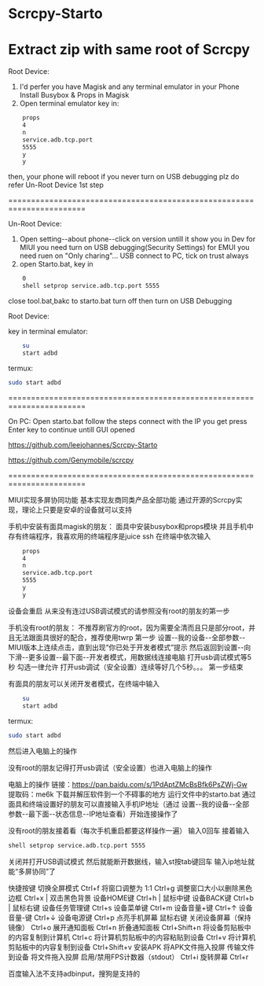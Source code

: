 # Scrcpy-Starto


Extract zip with same root of Scrcpy
=======================================================================

Root Device:

1. I'd perfer you have Magisk and any terminal emulator in your Phone
Install Busybox & Props in Magisk
2. Open terminal emulator key in:

```bash
	props
	4
	n
	service.adb.tcp.port
	5555
	y
	y
```
then, your phone will reboot
if you never turn on USB debugging plz do refer Un-Root Device 1st step

=======================================================================

Un-Root Device:

1. Open setting--about phone--click on version untill it show you in Dev
for MIUI you need turn on USB debugging(Security Settings)
for EMUI you need ruen on "Only charing"...
USB connect to PC, tick on trust always
2. open Starto.bat, key in
```bash
	0
	shell setprop service.adb.tcp.port 5555
```
close tool.bat,bakc to starto.bat
turn off then turn on USB Debugging

Root Device:

key in terminal emulator:
```bash
	su
	start adbd
```
termux:
```bash
sudo start adbd
```
=======================================================================

On PC:
Open starto.bat follow the steps connect with the IP you get
press Enter key to continue untill GUI opened


https://github.com/leejohannes/Scrcpy-Starto


https://github.com/Genymobile/scrcpy

=======================================================================

MIUI实现多屏协同功能
基本实现友商同类产品全部功能
通过开源的Scrcpy实现，理论上只要是安卓的设备就可以支持

手机中安装有面具magisk的朋友：
面具中安装busybox和props模块
并且手机中存有终端程序，我喜欢用的终端程序是juice ssh
在终端中依次输入
```bash
	props
	4
	n
	service.adb.tcp.port
	5555
	y
	y
```
设备会重启
从来没有连过USB调试模式的请参照没有root的朋友的第一步

手机没有root的朋友：
不推荐刷官方的root，因为需要全清而且只是部分root，并且无法跟面具很好的配合，推荐使用twrp
第一步
设置--我的设备--全部参数--MIUI版本上连续点击，直到出现“你已处于开发者模式”提示
然后返回到设置--向下滑--更多设置--最下面--开发者模式，用数据线连接电脑
打开usb调试模式等5秒
勾选一律允许
打开usb调试（安全设置）连续等好几个5秒。。。
第一步结束

有面具的朋友可以关闭开发者模式，在终端中输入
```bash
	su
	start adbd
```
termux:
```bash
sudo start adbd
```
然后进入电脑上的操作

没有root的朋友记得打开usb调试（安全设置）也进入电脑上的操作

电脑上的操作
链接：https://pan.baidu.com/s/1PdAptZMcBsBfk6PsZWj-Gw 
提取码：me6k
下载并解压软件到一个不碍事的地方
运行文件中的starto.bat
通过面具和终端设置好的朋友可以直接输入手机IP地址（通过 设置--我的设备--全部参数--最下面--状态信息--IP地址查看）开始连接操作了

没有root的朋友接着看（每次手机重启都要这样操作一遍）
输入0回车
接着输入
```bash
shell setprop service.adb.tcp.port 5555
```
关闭并打开USB调试模式
然后就能断开数据线，输入st按tab键回车
输入ip地址就能“多屏协同”了



快捷按键
切换全屏模式	Ctrl+f
将窗口调整为 1:1	Ctrl+g
调整窗口大小以删除黑色边框	Ctrl+x | 双击黑色背景
设备HOME键	Ctrl+h | 鼠标中键
设备BACK键	Ctrl+b | 鼠标右键
设备任务管理键	Ctrl+s
设备菜单键	Ctrl+m
设备音量+键	Ctrl+↑
设备音量-键	Ctrl+↓
设备电源键	Ctrl+p
点亮手机屏幕	鼠标右键
关闭设备屏幕（保持镜像）	Ctrl+o
展开通知面板	Ctrl+n
折叠通知面板	Ctrl+Shift+n
将设备剪贴板中的内容复制到计算机	Ctrl+c
将计算机剪贴板中的内容粘贴到设备	Ctrl+v
将计算机剪贴板中的内容复制到设备	Ctrl+Shift+v
安装APK	将APK文件拖入投屏
传输文件到设备	将文件拖入投屏
启用/禁用FPS计数器（stdout）	Ctrl+i
旋转屏幕 Ctrl+r

百度输入法不支持adbinput，搜狗是支持的
